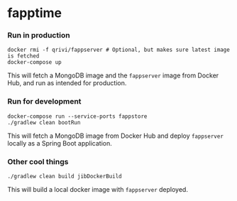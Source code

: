 # fapptime

### Run in production
```shell script
docker rmi -f qrivi/fappserver # Optional, but makes sure latest image is fetched
docker-compose up
```
This will fetch a MongoDB image and the `fappserver` image from Docker Hub, and run as intended for production.

### Run for development
```shell script
docker-compose run --service-ports fappstore
./gradlew clean bootRun
```
This will fetch a MongoDB image from Docker Hub and deploy `fappserver` locally as a Spring Boot application.

### Other cool things
```shell script
./gradlew clean build jibDockerBuild
```
This will build a local docker image with `fappserver` deployed.